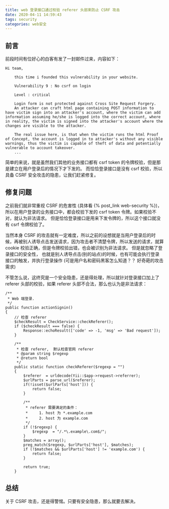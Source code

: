 ```yaml
---
title: web 登录接口通过校验 referer 头部来防止 CSRF 攻击
date: 2020-04-11 14:59:43
tags: security
categories: web安全
---
```

## 前言
前段时间有位好心的白客有发了一封邮件过来，内容如下：
```text
Hi team, 
    
    this time i founded this vulnerability in your website.
    
    Vulnerability 9 : No csrf on login 
    
    Level : critical
    
    Login form is not protected against Cross Site Request Forgery.
    An attacker can craft html page containing POST information to have victim sign into an attacker's account, where the victim can add information assuming he/she is logged into the correct account, where in reality, the victim is signed into the attacker's account where the changes are visible to the attacker.
    
    The real issue here, is that when the victim runs the html Proof of Concept, the account is logged in to attacker's without any visible warnings, thus the victim is capable of theft of data and potentially vulnerable to account takeover.
    ...
```
简单的来说，就是虽然我们其他的业务接口都有 csrf token 的令牌校验，但是那是建立在用户登录后的情况下才下发的。 而恰恰登录接口是没有 csrf 校验，所以具备 CSRF 安全攻击的隐患，让我们赶紧修复。

## 修复问题
之前我们就非常重视 CSRF 的危害性 (具体看 {% post_link web-security %})，所以在用户登录的业务接口中，都会校验下发的 csrf token 令牌。如果校验不对，就认为非法请求。 但是恰恰登录接口是用来下发令牌的，所以这个接口就没有 csrf 令牌校验了。
<!--more-->
当然本身 CSRF 的攻击就有一定难度，所以之前的设想就是当用户登录后的时候，再被别人诱导点击发送请求，因为攻击者不清楚令牌，所以发送的请求，就算 cookie 校验正确，但是令牌校验出错，也会被识别为非法请求。 但是就忽略了登录接口的安全性， 也就是别人诱导点击(别的站点)的时候，也有可能会执行登录接口的触发，并执行登录操作 (可是用户名和密码黑客怎么知道？？ 好奇葩的攻击需求)

不管怎么说，这终究是一个安全隐患，还是得处理，所以就针对登录接口加上了 referer 头部的校验，如果 referer 头部不合法，那么也认为是非法请求：
```text
/**
 * Web 端登录.
 */
public function actionSignin()
{
    // 检查 referer
    $checkResult = CheckService::checkReferer();
    if ($checkResult === false) {
        Response::echoResult(['code' => -1, 'msg' => 'Bad request']);
    }
```
```text
    /**
     * 检查 referer,  默认检查官网 referer
     * @param string $regexp
     * @return bool
     */
    public static function checkReferer($regexp = "")
    {
        $referer  = urldecode(Yii::$app->request->referrer);
        $urlParts = parse_url($referer);
        if(!isset($urlParts['host'])) {
            return false;
        }

        /**
         * referer 需要满足的条件：
         *     1. host 为 *.example.com
         *     2. host 为 example.com
         */
        if (!$regexp) {
            $regexp  = "/.*\.example\.com$/";
        }
        $matches = array();
        preg_match($regexp, $urlParts['host'], $matches);
        if (!$matches && $urlParts['host'] != 'example.com') {
            return false;
        }

        return true;
    }
```

## 总结
关于 CSRF 攻击，还是得警惕。只要有安全隐患，那么就要去解决。








